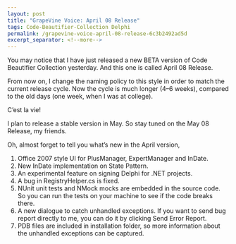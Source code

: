 ```yaml
---
layout: post
title: "GrapeVine Voice: April 08 Release"
tags: Code-Beautifier-Collection Delphi
permalink: /grapevine-voice-april-08-release-6c3b2492ad5d
excerpt_separator: <!--more-->
---
```

You may notice that I have just released a new BETA version of Code Beautifier Collection yesterday. And this one is called April 08 Release.

From now on, I change the naming policy to this style in order to match the current release cycle. Now the cycle is much longer (4–6 weeks), compared to the old days (one week, when I was at college).
<!--more-->

C’est la vie!

I plan to release a stable version in May. So stay tuned on the May 08 Release, my friends.

Oh, almost forget to tell you what’s new in the April version,

1. Office 2007 style UI for PlusManager, ExpertManager and InDate.
1. New InDate implementation on State Pattern.
1. An experimental feature on signing Delphi for .NET projects.
1. A bug in RegistryHelper.cs is fixed.
1. NUnit unit tests and NMock mocks are embedded in the source code. So you can run the tests on your machine to see if the code breaks there.
1. A new dialogue to catch unhandled exceptions. If you want to send bug report directly to me, you can do it by clicking Send Error Report.
1. PDB files are included in installation folder, so more information about the unhandled exceptions can be captured.
